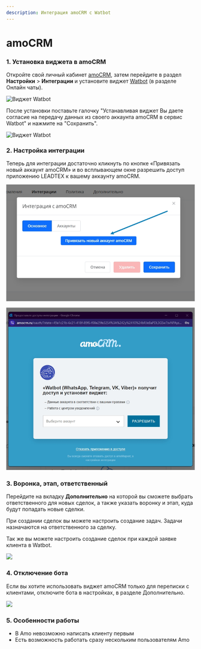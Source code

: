 ```yaml
---
description: Интеграция amoCRM с Watbot
---
```


# amoCRM

### 1. Установка виджета в amoCRM

Откройте свой личный кабинет [amoCRM](https://www.amocrm.ru/), затем перейдите в раздел **Настройки** > **Интеграции** и установите виджет [Watbot](https://watbot.ru) (в разделе Онлайн чаты).

![Виджет Watbot](<../../../.gitbook/assets/image (153).png>)

После установки поставьте галочку "Устанавливая виджет Вы даете согласие на передачу данных из своего аккаунта amoCRM в сервис Watbot" и нажмите на "Сохранить".

![Виджет Watbot](<../../../.gitbook/assets/image (106).png>)

### 2. Настройка интеграции

Теперь для интеграции достаточно кликнуть по кнопке «Привязать новый аккаунт amoCRM» и во всплывающем окне разрешить доступ приложению LEADTEX к вашему аккаунту amoCRM.

![](<../../../.gitbook/assets/Скриншот 18-03-2025 182032.jpg>)

![](<../../../.gitbook/assets/Скриншот 18-03-2025 182442.jpg>)

### 3. Воронка, этап, ответственный

Перейдите на вкладку **Дополнительно** на которой вы сможете выбрать ответственного для новых сделок, а также указать воронку и этап, куда будут попадать новые сделки.

При создании сделок вы можете настроить создание задач. Задачи назначаются на ответственного за сделку.

Так же вы можете настроить создание сделок при каждой заявке клиента в Watbot.

![](<../../../.gitbook/assets/image (149).png>)

### 4. Отключение бота

Если вы хотите использовать виджет amoCRM только для переписки с клиентами, отключите бота  в настройках, в разделе Дополнительно.

![](<../../../.gitbook/assets/image (163).png>)

### 5. Особенности работы

* В Amo невозможно написать клиенту первым
* &#x20;Есть возможность работать сразу нескольким пользователям Amo
